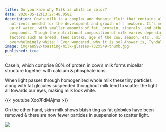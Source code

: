 ```yaml
---
title: Do you know why Milk is white in color?
date: 2020-05-12T13:27:48.058Z
description: Cow's milk is a complex and dynamic fluid that contains all
  nutrients needed for the development and growth of a newborn. It’s mostly made
  up of water, with smaller amounts of fat, protein, minerals, and other
  compounds. Though the nutritional composition of milk varies depending on
  factors such as breed, feed intake, age of the cow, season. etc., milk is
  overwhelmingly white!! Ever wondered, why it is so? Answer is, Tyndall effect.
image: img/an592-toasting-milk-glasses-732x549-thumb.jpg
published: true
---
```

Casein, which comprise 80% of protein in cow’s milk forms micellar structure together with calcium & phosphate ions.  

When light passes through homogenized whole milk  these tiny particles along with fat globules suspended throughout milk tend to scatter the light all towards our eyes, making milk look white. 

{{< youtube Xoo7FdMAjms >}}

On the other hand, skim milk shows bluish ting as fat globules have been removed & there are now fewer particles in suspension to scatter light.

![](img/ac1230_718d7c85ab5648ff9eecbc1a684e175e_mv2.gif)